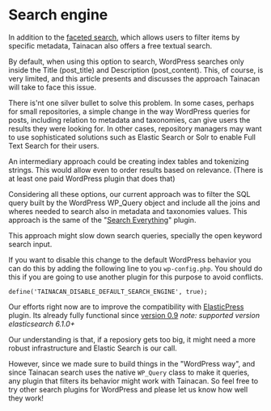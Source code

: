 # Search engine

In addition to the [faceted search](faceted-search.md), which allows users to filter items by specific metadata, Tainacan also offers a free textual search.

By default, when using this option to search, WordPress searches only inside the Title (post_title) and Description (post_content). This, of course, is very limited, and this article presents and discusses the approach Tainacan will take to face this issue.

There is'nt one silver bullet to solve this problem. In some cases, perhaps for small repositories, a simple change in the way WordPress queries for posts, including relation to metadata and taxonomies, can give users the results they were looking for. In other cases, repository managers may want to use sophisticated solutions such as Elastic Search or Solr to enable Full Text Search for their users.

An intermediary approach could be creating index tables and tokenizing strings. This would allow even to order results based on relevance. (There is at least one paid WordPress plugin that does that)

Considering all these options, our current approach was to filter the SQL query built by the WordPress WP_Query object and include all the joins and wheres needed to search also in metadata and taxonomies values. This approach is the same of the "[Search Everything](https://wordpress.org/plugins/search-everything/)" plugin.

This approach might slow down search queries, specially the open keyword search input.

If you want to disable this change to the default WordPress behavior you can do this by adding the following line to you `wp-config.php`. You should do this if you are going to use another plugin for this purpose to avoid conflicts.

```
define('TAINACAN_DISABLE_DEFAULT_SEARCH_ENGINE', true);
```
Our efforts right now are to improve the compatibility with [ElasticPress](https://wordpress.org/plugins/elasticpress/) plugin. Its already fully functional since [version 0.9](https://tainacan.org/blog/2019/05/20/tainacan-beta-0-9-elastic-search-new-gutenberg-block-and-importers/)
*note: supported version elasticsearch 6.1.0+*

Our understanding is that, if a reposiory gets too big, it might need a more robust infrastructure and Elastic Search is our call.

However, since we made sure to build things in the "WordPress way", and since Tainacan search uses the native `WP_Query` class to make it queries, any plugin that filters its behavior might work with Tainacan. So feel free to try other search plugins for WordPress and please let us know how well they work!
